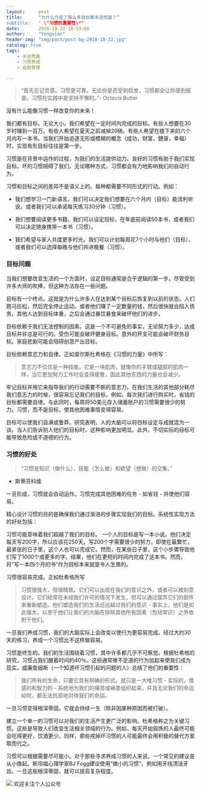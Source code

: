 ```yaml
---
layout:     post
title:      "为什么你定了那么多目标都半途而废？“
subtitle:   " \"习惯的重要性\""
date:       2018-10-22 10:53:00
author:     "Yongxian"
header-img: "img/post/post-bg-2018-10-22.jpg"
catalog: true
tags:
    - 半途而废
    - 习惯养成
    - 自我管理

---
```


>“首先忘记灵感。习惯更可靠。无论你是否受到启发，习惯都会让你感到振奋。习惯在实践中是坚持不懈的。”- Octavia Butler

没有什么能像习惯一样改变你的未来！

我们都有目标，无论大小，我们希望在一定时间内完成的目标。有些人想要在30岁时赚到一百万。有些人希望在夏天之前减掉20磅。有些人希望在接下来的六个月内写一本书。当我们开始追逐无形或模糊的概念（成功，财富，健康，幸福）时，实现有形目标往往是第一步。

习惯是在背景中运作的过程，为我们的生活提供动力。良好的习惯有助于我们实现目标。坏的习惯阻碍了我们。无论哪种方式，习惯都会有力地影响我们的自动行为。

习惯和目标之间的差异不是语义上的。每种都需要不同形式的行动。例如：

- 我们想学习一门新语言。我们可以决定我们想要在六个月内（目标）能流利听说，或者我们可以承诺每天练习30分钟（习惯）。

- 我们想要阅读更多书籍。我们可以设定目标，在年底前阅读50本书，或者我们可以决定随身携带一本书（习惯）。

- 我们希望与家人共度更多时光。我们可以计划每周花7个小时与他们（目标），或者我们可以选择每晚与他们共进晚餐（习惯）。

### 目标问题
当我们想要改变生活的一个方面时，设定目标通常是合乎逻辑的第一步。尽管受到许多大师的吹捧，但这种方法存在一些问题。

目标有一个终点。这就是为什么许多人在达到某个目标后恢复到以前的状态。人们跑马拉松，然后完全停止运动。或者他们赚了一定数量的钱，然后很快就会陷入债务。其他人达到目标体重，之后会通过暴饮暴食来破坏他们的进步。

目标依赖于我们无法控制的因素。这是一个不可避免的事实，无论努力多少，达成目标并非总是可行的。受伤可能会破坏健身目标。意外的开支可能会破坏财务目标。家庭悲剧可能会阻碍创意产出目标。

目标依赖意志力和自律。正如查尔斯杜希格在《习惯的力量》中所写：

>意志力不仅仅是一种技能。它是一块肌肉，就像你的手臂或腿部的肌肉一样，当它更加努力工作时会变得疲惫，因此其他东西的力量也会减少。

牢记目标并用它来指导我们的行动需要不断的意志力。在我们生活的其他部分耗尽我们意志力的时候，很容易忘记我们的目标。例如，每次我们进行购买时，省钱的目标都需要自律。与此同时，每周将50美元存入储蓄账户的习惯需要很少的努力。习惯，而不是目标，使其他困难事情变得容易。

目标可以使我们自满或鲁莽。研究表明，人的大脑可以将目标设定与成就混为一谈。当人们告诉别人他们的目标时，这种影响更加明显。此外，不切实际的目标可能导致危险或不道德的行为。

### 习惯的好处
>“习惯是知识（做什么），技能（怎么做）和欲望（想做）的交集。”
- 斯蒂芬科维

一旦形成，习惯就会自动运作。习惯完成其他困难的任务 - 如省钱 - 并使他们容易。

精心设计习惯的目的是确保我们通过渐进的步骤实现我们的目标。系统性实现方法的好处包括：

习惯可能意味着我们超越了我们的目标。 一个人的目标是写一本小说。他们决定每天写200字，所以应该花250天。写200个字需要很少的努力，即使在最繁忙，最紧张的日子里，这个人也可以完成它。然而，在某些日子里，这个小步骤导致他们写了1000个或更多的字。结果，他们在更短的时间内完成了这本书。然而，将“写一本四个月的书”作为目标本来就是令人生畏的。

习惯很容易完成。正如杜希格所写

>习惯很强大，但很精致。它们可以出现在我们的意识之外，或者可以被刻意设计。它们经常在未经我们许可的情况下发生，但可以通过摆弄它们的部件来重新塑造。他们塑造我们的生活远远超过我们的意识 - 事实上，他们是如此强大，以至于他们让我们的大脑在排除其他所有因素（包括常识）之外依附于他们。

一旦我们养成习惯，我们的大脑实际上会改变以使行为更容易完成。经过大约30天的练习，养成一个习惯比不这样做容易。

习惯是终生的。我们的生活围绕着习惯，其中许多都几乎不可察觉。根据杜希格的研究，习惯占我们醒着时间的40％。这些通常微不足道的行为加起来使我们成为现实。威廉詹姆斯（一个知道坏习惯引起的问题的人）总结了他们的重要性：

>我们所有的生命，只要它具有明确的形式，就只是一大堆习惯 - 实际的，情感的和智力的 - 系统地为我们的痛苦或祸患组织起来，并且无论我们的命运如何，都无法抗拒地对待我们的命运。

一旦习惯变得根深蒂固，它就会持续一生（除非因某种原因而被打破）。

建立一个单一的习惯可以对我们的生活产生更广泛的影响。杜希格称之为关键习惯。这些是导致人们改变生活相关领域的行为。例如，每天开始锻炼的人最终可能会吃得更好，饮酒更少。同样，那些戒掉坏习惯的人可能最终会用积极的替代方案取而代之。

习惯可以根据需要尽可能小。对于那些寻求养成习惯的人来说，一个常见的建议是从小做起。斯坦福心理学家BJ Fogg建议使用“微小的习惯”，例如用牙线清洁牙齿。一旦这些根深蒂固，就可以提高复杂程度。

![](https://ws2.sinaimg.cn/large/006y8mN6ly1g776ekltnej30760760t7.jpg)
欢迎关注个人公众号